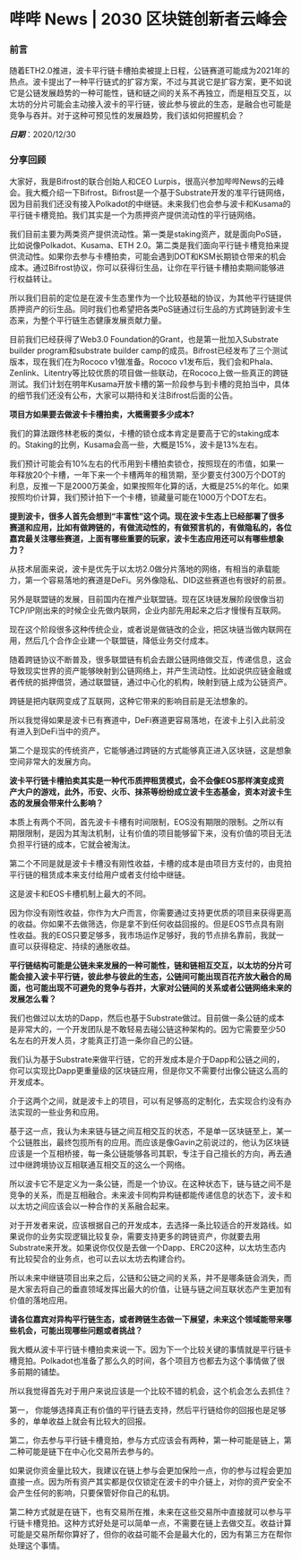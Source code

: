# 哔哔 News | 2030 区块链创新者云峰会

### 前言

随着ETH2.0推进，波卡平行链卡槽拍卖被提上日程，公链赛道可能成为2021年的热点。波卡提出了一种平行链式的扩容方案，不过与其说它是扩容方案，更不如说它是公链发展趋势的一种可能性，链和链之间的关系不再独立，而是相互交互，以太坊的分片可能会主动接入波卡的平行链，彼此参与彼此的生态，是融合也可能是竞争与吞并。对于这种可预见性的发展趋势，我们该如何把握机会？

***日期***：2020/12/30

### 分享回顾

大家好，我是Bifrost的联合创始人和CEO Lurpis，很高兴参加哔哔News的云峰会。我大概介绍一下Bifrost。Bifrost是一个基于Substrate开发的准平行链网络，因为目前我们还没有接入Polkadot的中继链。未来我们也会参与波卡和Kusama的平行链卡槽竞拍。我们其实是一个为质押资产提供流动性的平行链网络。

我们目前主要为两类资产提供流动性。第一类是staking资产，就是面向PoS链，比如说像Polkadot、Kusama、ETH 2.0。第二类是我们面向平行链卡槽竞拍来提供流动性。如果你去参与卡槽拍卖，可能会遇到DOT和KSM长期锁仓带来的机会成本。通过Bifrost协议，你可以获得衍生品，让你在平行链卡槽拍卖期间能够进行权益转让。

所以我们目前的定位是在波卡生态里作为一个比较基础的协议，为其他平行链提供质押资产的衍生品。同时我们也希望把各类PoS链通过衍生品的方式跨链到波卡生态来，为整个平行链生态健康发展贡献力量。

目前我们已经获得了Web3.0 Foundation的Grant，也是第一批加入Substrate builder program和substrate builder camp的成员。Bifrost已经发布了三个测试版本，现在我们在为Rococo v1做准备。Rococo v1发布后，我们会和Phala、Zenlink、Litentry等比较优质的项目做一些联动，在Rococo上做一些真正的跨链测试。我们计划在明年Kusama开放卡槽的第一阶段参与到卡槽的竞拍当中，具体的细节我们还没有公布，大家可以期待和关注Bifrost后面的公告。


**项目方如果要去做波卡卡槽拍卖，大概需要多少成本?**

我们的算法跟佟林老板的类似，卡槽的锁仓成本肯定是要高于它的staking成本的。Staking的比例，Kusama会高一些，大概是15%，波卡是13%左右。

我们预计可能会有10%左右的代币用到卡槽拍卖锁仓，按照现在的市值，如果一年释放20个卡槽，一年下来一个卡槽两年的租赁期，至少要支付300万个DOT的利息，反推一下是2000万美金，如果按照年化算的话，大概是25%的年化。如果按照均价计算，我们预计拍下一个卡槽，锁藏量可能在1000万个DOT左右。

**提到波卡，很多人首先会想到“丰富性”这个词。现在波卡生态上已经部署了很多赛道和应用，比如有做跨链的，有做流动性的，有做预言机的，有做隐私的，各位嘉宾最关注哪些赛道，上面有哪些重要的玩家，波卡生态应用还可以有哪些想象力？**

从技术层面来说，波卡是优先于以太坊2.0做分片落地的网络，有相当的承载能力，第一个容易落地的赛道是DeFi。另外像隐私、DID这些赛道也有很好的前景。

另外是联盟链的发展，目前国内在推产业联盟链。现在区块链发展阶段很像当初TCP/IP刚出来的时候企业先做内联网，企业内部先用起来之后才慢慢有互联网。

现在这个阶段很多这种传统企业，或者说是做链改的企业，把区块链当做内联网在用，然后几个合作企业建一个联盟链，降低业务交付成本。

随着跨链协议不断普及，很多联盟链有机会去跟公链网络做交互，传递信息，这会导致现实世界的资产能够映射到公链网络上，并产生流动性。比如说供应链金融或者传统的抵押借贷，通过联盟链，通过中心化的机构，映射到链上成为公链资产。

跨链是把内联网变成了互联网，这种它带来的影响目前是无法想象的。

所以我觉得如果是波卡已有赛道中，DeFi赛道更容易落地，在波卡上引入此前没有进入到DeFi当中的资产。

第二个是现实的传统资产，它能够通过跨链的方式能够真正进入区块链，这是想象空间非常大的发展方向。

**波卡平行链卡槽拍卖其实是一种代币质押租赁模式，会不会像EOS那样演变成资产大户的游戏，此外，币安、火币、抹茶等纷纷成立波卡生态基金，资本对波卡生态的发展会带来什么影响？**

本质上有两个不同，首先波卡卡槽有时间限制，EOS没有期限的限制。之所以有期限限制，是因为其淘汰机制，让有价值的项目能够留下来，没有价值的项目无法负担平行链的成本，它就会被淘汰。

第二个不同是就是波卡卡槽没有刚性收益，卡槽的成本是由项目方支付的，由竞拍平行链的租赁成本来支付给用户或者支付给中继链。

这是波卡和EOS卡槽机制上最大的不同。

因为你没有刚性收益，你作为大户而言，你需要通过支持更优质的项目来获得更高的收益。你如果不去做筛选，你是拿不到任何收益回报的。但是EOS节点具有刚性收益。我的EOS只要足够多，我市场运作足够好，我的节点排名靠前，我就一直可以获得稳定、持续的通胀收益。

**平行链结构可能是公链未来发展的一种可能性，链和链相互交互，以太坊的分片可能会接入波卡平行链，彼此参与彼此的生态，公链间可能出现百花齐放大融合的局面，也可能出现不可避免的竞争与吞并，大家对公链间的关系或者公链网络未来的发展怎么看？**

我们也做过以太坊的Dapp，然后也基于Substrate做过。目前做一条公链的成本是非常大的，一个开发团队是不敢轻易去碰公链这种架构的。因为它需要至少50名左右的开发人员，才能真正打造一条你自己的公链。

我们认为基于Substrate来做平行链，它的开发成本是介于Dapp和公链之间的，你可以实现比Dapp更重量级的区块链应用，但是你又不需要付出像公链这么高的开发成本。

介于这两个之间，就是波卡上的项目，可以有足够高的定制化，去实现合约没有办法实现的一些业务和应用。

基于这一点，我认为未来链与链之间互相交互的状态，不是单一区块链至上，某一个公链胜出，最终包揽所有的应用。而应该是像Gavin之前说过的，他认为区块链应该是一个互相桥接，每一条公链能够各司其职，专注于自己擅长的方向，再去通过中继跨境协议互相联通互相交互的这么一个网络。

所以波卡它不是定义为一条公链，而是一个协议。在这种状态下，链与链之间不是竞争的关系，而是互相融合。未来波卡同构异构链都能传递信息的状态下，波卡和以太坊之间应该会以一种合作的关系融合起来。

对于开发者来说，应该根据自己的开发成本，去选择一条比较适合的开发路线。如果说你的业务实现逻辑比较复杂，需要支持更多的跨链资产，你就要去用Substrate来开发。如果说你仅仅是去做一个Dapp、ERC20这种，以太坊生态内有比较契合的业务点，也可以去以太坊去构建合约。

所以未来中继链项目出来之后，公链和公链之间的关系，并不是哪条链会消失，而是大家去将自己的垂直领域发挥出最大的价值，让链与链之间互联状态产生更加有价值的落地应用。

**请各位嘉宾对异构平行链生态，或者跨链生态做一下展望，未来这个领域能带来哪些机会，可能出现哪些问题或者挑战？**

我大概从波卡平行链卡槽拍卖来说一下。因为下一个比较关键的事情就是平行链卡槽竞拍。Polkadot也准备了那么久的时间，各个项目方也都去为这个事情做了很多前期的铺垫。

所以我觉得首先对于用户来说应该是一个比较不错的机会，这个机会怎么去抓住？

第一，  你能够选择真正有价值的平行链去支持，然后平行链给你的回报也是足够多的，单单收益上就会有比较大的回报。

第二，你去参与平行链卡槽竞拍，参与方式应该会有两种，第一种可能是链上，第二种可能是链下在中心化交易所去参与的。

如果说你资金量比较大，我建议在链上参与会更加保险一点，你的参与过程会更加直接一点。因为所有资产其实都是仅仅锁定在波卡的中介链上，对你的资产安全不会产生任何的影响，只要保管好你自己的私钥。

第二种方式就是在链下，也有交易所在推，未来在这些交易所中直接就可以参与平行链卡槽竞拍。这种方式好处是可以简单一点，不需要在链上去做交互。收益计算可能是交易所帮你算好了，但你的收益可能不会是最大化的，因为有第三方在帮你处理这个事情。

















